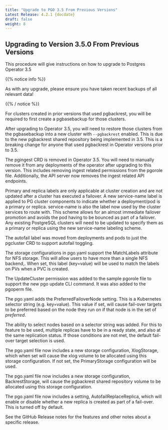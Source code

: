 ```yaml
---
title: "Upgrade to PGO 3.5 From Previous Versions"
Latest Release: 4.2.1 {docdate}
draft: false
weight: 8
---
```


## Upgrading to Version 3.5.0 From Previous Versions

This procedure will give instructions on how to upgrade to Postgres Operator 3.5

{{% notice info %}}

As with any upgrade, please ensure you have taken recent backups of all relevant data!

{{% / notice %}}

For clusters created in prior versions that used pgbackrest, you
will be required to first create a pgbasebackup for those clusters.

After upgrading to Operator 3.5, you will need to restore those clusters
from the pgbasebackup into a new cluster with `--pgbackrest` enabled. This
is due to the new pgbackrest shared repository being implemented in 3.5.  This
is a breaking change for anyone that used pgbackrest in Operator versions
prior to 3.5.

The pgingest CRD is removed in Operator 3.5. You will need to manually remove it from any deployments of the operator after upgrading to this version. This includes removing ingest related permissions from the pgorole file. Additionally, the API server now removes the ingest related API endpoints.

Primary and replica labels are only applicable at cluster creation and are not updated after a cluster has executed a failover. A new service-name label is applied to PG cluster components to indicate whether a deployment/pod is a primary or replica. service-name is also the label now used by the cluster services to route with. This scheme allows for an almost immediate failover promotion and avoids the pod having to be bounced as part of a failover.  Any existing PostgreSQL clusters will need to be updated to specify them as a primary or replica using the new service-name labeling scheme.  

The autofail label was moved from deployments and pods to just the pgcluster CRD to support autofail toggling.

The storage configurations in pgo.yaml support the MatchLabels attribute for NFS storage. This will allow users to have more than a single NFS backend,. When set, this label (key=value) will be used to match the labels on PVs when a PVC is created.

The UpdateCluster permission was added to the sample pgorole file to support the new pgo update CLI command. It was also added to the pgoperm file.

The pgo.yaml adds the PreferredFailoverNode setting. This is a Kubernetes selector string (e.g. key=value).  This value if set, will cause fail-over targets to be preferred based on the node they run on if that node is in the set of *preferred*.

The ability to select nodes based on a selector string was added.  For this to feature to be used, multiple replicas have to be in a ready state, and also at the same replication status.  If those conditions are not met, the default fail-over target selection is used.

The pgo.yaml file now includes a new storage configuration, XlogStorage, which when set will cause the xlog volume to be allocated using this storage configuration. If not set, the PrimaryStorage configuration will be used.

The pgo.yaml file now includes a new storage configuration, BackrestStorage, will cause the pgbackrest shared repository volume to be allocated using this storage configuration.

The pgo.yaml file now includes a setting, AutofailReplaceReplica, which will enable or disable whether a new replica is created as part of a fail-over. This is turned off by default.

See the GitHub Release notes for the features and other notes about a specific release.
